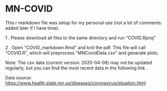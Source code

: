 # MN-COVID
This r markdown file was setup for my personal use (not a lot of comments: added later if I have time).

1 . Please download all files to the same directory and run "COVID.Rproj"

2 . Open "COVID_markdown.Rmd" and knit the pdf. This file will call "COVID.R", which will preprocess "MNCovidData.csv" and generate plots.

Note: The csv data (current version: 2020-04-08) may not be updated regularly, but you can find the most recent data in the following link . 

Data source: https://www.health.state.mn.us/diseases/coronavirus/situation.html
